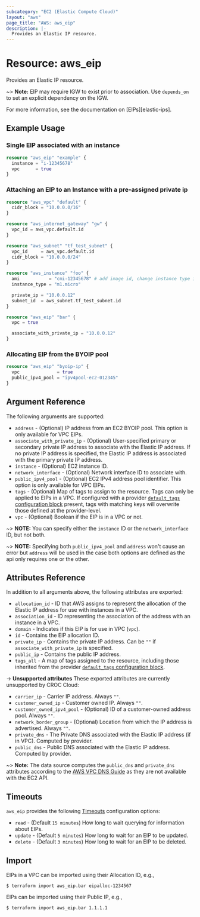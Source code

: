 ```yaml
---
subcategory: "EC2 (Elastic Compute Cloud)"
layout: "aws"
page_title: "AWS: aws_eip"
description: |-
  Provides an Elastic IP resource.
---
```


# Resource: aws_eip

Provides an Elastic IP resource.

~> **Note:** EIP may require IGW to exist prior to association. Use `depends_on` to set an explicit dependency on the IGW.

For more information, see the documentation on [EIPs][elastic-ips].

[elsatic-ips]: https://docs.cloud.croc.ru/en/services/networks/addresses/operations.html

## Example Usage

### Single EIP associated with an instance

```terraform
resource "aws_eip" "example" {
  instance = "i-12345678"
  vpc      = true
}
```

### Attaching an EIP to an Instance with a pre-assigned private ip

```terraform
resource "aws_vpc" "default" {
  cidr_block = "10.0.0.0/16"
}

resource "aws_internet_gateway" "gw" {
  vpc_id = aws_vpc.default.id
}

resource "aws_subnet" "tf_test_subnet" {
  vpc_id     = aws_vpc.default.id
  cidr_block = "10.0.0.0/24"
}

resource "aws_instance" "foo" {
  ami           = "cmi-12345678" # add image id, change instance type if needed
  instance_type = "m1.micro"

  private_ip = "10.0.0.12"
  subnet_id  = aws_subnet.tf_test_subnet.id
}

resource "aws_eip" "bar" {
  vpc = true

  associate_with_private_ip = "10.0.0.12"
}
```

### Allocating EIP from the BYOIP pool

```terraform
resource "aws_eip" "byoip-ip" {
  vpc              = true
  public_ipv4_pool = "ipv4pool-ec2-012345"
}
```

## Argument Reference

The following arguments are supported:

* `address` - (Optional) IP address from an EC2 BYOIP pool. This option is only available for VPC EIPs.
* `associate_with_private_ip` - (Optional) User-specified primary or secondary private IP address to associate with the Elastic IP address.
  If no private IP address is specified, the Elastic IP address is associated with the primary private IP address.
* `instance` - (Optional) EC2 instance ID.
* `network_interface` - (Optional) Network interface ID to associate with.
* `public_ipv4_pool` - (Optional) EC2 IPv4 address pool identifier. This option is only available for VPC EIPs.
* `tags` - (Optional) Map of tags to assign to the resource. Tags can only be applied to EIPs in a VPC. If configured with a provider [`default_tags` configuration block][default-tags] present, tags with matching keys will overwrite those defined at the provider-level.
* `vpc` - (Optional) Boolean if the EIP is in a VPC or not.

~> **NOTE:** You can specify either the `instance` ID or the `network_interface` ID, but not both.

~> **NOTE:** Specifying both `public_ipv4_pool` and `address` won't cause an error but `address` will be used in the
case both options are defined as the api only requires one or the other.

## Attributes Reference

In addition to all arguments above, the following attributes are exported:

* `allocation_id` - ID that AWS assigns to represent the allocation of the Elastic IP address for use with instances in a VPC.
* `association_id` - ID representing the association of the address with an instance in a VPC.
* `domain` - Indicates if this EIP is for use in VPC (`vpc`).
* `id` - Contains the EIP allocation ID.
* `private_ip` - Contains the private IP address. Can be `""` if `associate_with_private_ip` is specified.
* `public_ip` - Contains the public IP address.
* `tags_all` - A map of tags assigned to the resource, including those inherited from the provider [`default_tags` configuration block][default-tags].

->  **Unsupported attributes**
These exported attributes are currently unsupported by CROC Cloud:

* `carrier_ip` - Carrier IP address. Always `""`.
* `customer_owned_ip` - Customer owned IP. Always `""`.
* `customer_owned_ipv4_pool` - (Optional) ID  of a customer-owned address pool. Always `""`.
* `network_border_group` - (Optional) Location from which the IP address is advertised. Always `""`.
* `private_dns` - The Private DNS associated with the Elastic IP address (if in VPC). Computed by provider.
* `public_dns` - Public DNS associated with the Elastic IP address. Computed by provider.

~> **Note:** The data source computes the `public_dns` and `private_dns` attributes according to the [AWS VPC DNS Guide](https://docs.aws.amazon.com/vpc/latest/userguide/vpc-dns.html#vpc-dns-hostnames) as they are not available with the EC2 API.

## Timeouts

`aws_eip` provides the following [Timeouts](https://www.terraform.io/docs/configuration/blocks/resources/syntax.html#operation-timeouts) configuration options:

- `read` - (Default `15 minutes`) How long to wait querying for information about EIPs.
- `update` - (Default `5 minutes`) How long to wait for an EIP to be updated.
- `delete` - (Default `3 minutes`) How long to wait for an EIP to be deleted.

## Import

EIPs in a VPC can be imported using their Allocation ID, e.g.,

```
$ terraform import aws_eip.bar eipalloc-1234567
```

EIPs can be imported using their Public IP, e.g.,

```
$ terraform import aws_eip.bar 1.1.1.1
```

[default-tags]: https://www.terraform.io/docs/providers/aws/index.html#default_tags-configuration-block
